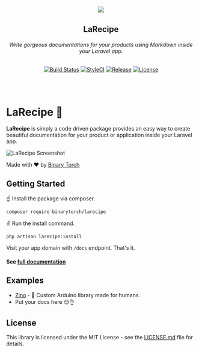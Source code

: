 <h6 align="center">
    <img src="https://larecipe.binarytorch.com.my/images/logo.svg"/>
</h6>

<h2 align="center">
    LaRecipe
</h2>


<h6 align="center">
    Write gorgeous documentations for your products using Markdown inside your Laravel app.
</h6>
    

<p align="center">
<a href="https://travis-ci.org/saleem-hadad/larecipe"><img src="https://travis-ci.org/saleem-hadad/larecipe.svg?branch=master" alt="Build Status"></a>
<a href="https://github.styleci.io/repos/142787719"><img src="https://github.styleci.io/repos/142787719/shield?branch=master" alt="StyleCI"></a>
<a href="https://github.com/saleem-hadad/larecipe"><img src="https://img.shields.io/github/release/saleem-hadad/larecipe.svg" alt="Release"></a>
<a href="https://github.com/saleem-hadad/larecipe"><img src="https://poser.pugx.org/laravel/framework/license.svg" alt="License"></a>
</p>

<br/><br/>

# LaRecipe 🍪

**LaRecipe** is simply a code driven package provides an easy way to create beautiful documentation for your product or application inside your Laravel app.

![LaRecipe Screenshot](https://larecipe.binarytorch.com.my/images/screenshot.png#)

Made with ❤️ by [Binary Torch](http://binary-torch.com/)

## Getting Started

☝️ Install the package via composer.

    composer require binarytorch/larecipe

✌️ Run the install command.

    php artisan larecipe:install

Visit your app domain with `/docs` endpoint. That's it.

#### See [full documentation](https://larecipe.binarytorch.com.my/)


## Examples

* [Zino](https://zino.saleemhadad.me/docs/1.0/installation) - 🤖 Custom Arduino library made for humans.
* Put your docs here 😍👌

## License

This library is licensed under the MIT License - see the [LICENSE.md](LICENSE) file for details.
